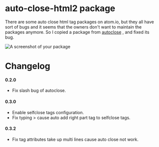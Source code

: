 # auto-close-html2 package

There are some auto close html tag packages on atom.io, but they all have sort of bugs and it seems that the owners don't want to maintain the packages anymore. So I copied a package from [autoclose](https://atom.io/packages/autoclose) , and fixed its bug.

![A screenshot of your package](https://raw.githubusercontent.com/yubaoquan/auto-close-html2/master/demolow.gif)


# Changelog

#### 0.2.0
- Fix slash bug of autoclose.

#### 0.3.0
- Enable selfclose tags configuration.
- Fix typing > cause auto add right part tag to selfclose tags.

#### 0.3.2
- Fix tag attributes take up multi lines cause auto close not work.
